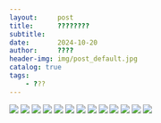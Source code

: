 ```yaml
---
layout:     post
title:      ????????
subtitle:   
date:       2024-10-20
author:     ????
header-img: img/post_default.jpg
catalog: true
tags:
    - ???
---
```


![](https://raw.githubusercontent.com/shimolinchi/shimolinchi.github.io/master/img/2024-10-20-????????/1.png)
![](https://raw.githubusercontent.com/shimolinchi/shimolinchi.github.io/master/img/2024-10-20-????????/2.png)
![](https://raw.githubusercontent.com/shimolinchi/shimolinchi.github.io/master/img/2024-10-20-????????/3.png)
![](https://raw.githubusercontent.com/shimolinchi/shimolinchi.github.io/master/img/2024-10-20-????????/4.png)
![](https://raw.githubusercontent.com/shimolinchi/shimolinchi.github.io/master/img/2024-10-20-????????/5.png)
![](https://raw.githubusercontent.com/shimolinchi/shimolinchi.github.io/master/img/2024-10-20-????????/6.png)
![](https://raw.githubusercontent.com/shimolinchi/shimolinchi.github.io/master/img/2024-10-20-????????/7.png)
![](https://raw.githubusercontent.com/shimolinchi/shimolinchi.github.io/master/img/2024-10-20-????????/8.png)
![](https://raw.githubusercontent.com/shimolinchi/shimolinchi.github.io/master/img/2024-10-20-????????/9.png)
![](https://raw.githubusercontent.com/shimolinchi/shimolinchi.github.io/master/img/2024-10-20-????????/10.png)
![](https://raw.githubusercontent.com/shimolinchi/shimolinchi.github.io/master/img/2024-10-20-????????/11png)
![](https://raw.githubusercontent.com/shimolinchi/shimolinchi.github.io/master/img/2024-10-20-????????/12.png)
![](https://raw.githubusercontent.com/shimolinchi/shimolinchi.github.io/master/img/2024-10-20-????????/13.png)